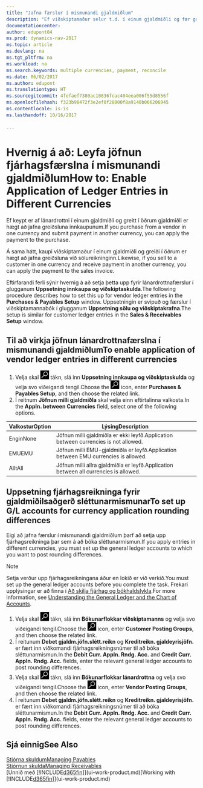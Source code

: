```yaml
---
title: "Jafna færslur í mismunandi gjaldmiðlum"
description: "Ef viðskiptamaður selur t.d. í einum gjaldmiðli og fær greitt í öðrum er hægt að jafna fjárhagsfærsluna í mismunandi gjaldmiðlum."
documentationcenter: 
author: edupont04
ms.prod: dynamics-nav-2017
ms.topic: article
ms.devlang: na
ms.tgt_pltfrm: na
ms.workload: na
ms.search.keywords: multiple currencies, payment, reconcile
ms.date: 06/02/2017
ms.author: edupont
ms.translationtype: HT
ms.sourcegitcommit: 4fefaef7380ac10836fcac404eea006f55d8556f
ms.openlocfilehash: f323b98472f3e2ef0f28000f8a9140b066206945
ms.contentlocale: is-is
ms.lasthandoff: 10/16/2017

---
```

# <a name="how-to-enable-application-of-ledger-entries-in-different-currencies"></a><span data-ttu-id="560bb-103">Hvernig á að: Leyfa jöfnun fjárhagsfærslna í mismunandi gjaldmiðlum</span><span class="sxs-lookup"><span data-stu-id="560bb-103">How to: Enable Application of Ledger Entries in Different Currencies</span></span>
<span data-ttu-id="560bb-104">Ef keypt er af lánardrottni í einum gjaldmiðli og greitt í öðrum gjaldmiðli er hægt að jafna greiðsluna innkaupunum.</span><span class="sxs-lookup"><span data-stu-id="560bb-104">If you purchase from a vendor in one currency and submit payment in another currency, you can apply the payment to the purchase.</span></span>

<span data-ttu-id="560bb-105">Á sama hátt, kaupi viðskiptamaður í einum gjaldmiðli og greiði í öðrum er hægt að jafna greiðsluna við sölureikninginn.</span><span class="sxs-lookup"><span data-stu-id="560bb-105">Likewise, if you sell to a customer in one currency and receive payment in another currency, you can apply the payment to the sales invoice.</span></span>

<span data-ttu-id="560bb-106">Eftirfarandi ferli sýnir hvernig á að setja þetta upp fyrir lánardrottnafærslur í glugganum **Uppsetning innkaupa og viðskiptaskulda**.</span><span class="sxs-lookup"><span data-stu-id="560bb-106">The following procedure describes how to set this up for vendor ledger entries in the **Purchases & Payables Setup** window.</span></span> <span data-ttu-id="560bb-107">Uppsetningin er svipuð og færslur í viðskiptamannabók í glugganum **Uppsetning sölu og viðskiptakrafna**.</span><span class="sxs-lookup"><span data-stu-id="560bb-107">The setup is similar for customer ledger entries in the **Sales & Receivables Setup** window.</span></span>

## <a name="to-enable-application-of-vendor-ledger-entries-in-different-currencies"></a><span data-ttu-id="560bb-108">Til að virkja jöfnun lánardrottnafærslna í mismunandi gjaldmiðlum</span><span class="sxs-lookup"><span data-stu-id="560bb-108">To enable application of vendor ledger entries in different currencies</span></span>
1. <span data-ttu-id="560bb-109">Velja skal ![Leit að síðu eða skýrslu](media/ui-search/search_small.png "Leit að síðu eða skýrslu táknið") tákn, slá inn **Uppsetning innkaupa og viðskiptaskulda** og velja svo viðeigandi tengil.</span><span class="sxs-lookup"><span data-stu-id="560bb-109">Choose the ![Search for Page or Report](media/ui-search/search_small.png "Search for Page or Report icon") icon, enter **Purchases & Payables Setup**, and then choose the related link.</span></span>
2. <span data-ttu-id="560bb-110">Í reitnum **Jöfnun milli gjaldmiðla** skal velja einn eftirtalinna valkosta.</span><span class="sxs-lookup"><span data-stu-id="560bb-110">In the **Appln. between Currencies** field, select one of the following options.</span></span>

| <span data-ttu-id="560bb-111">Valkostur</span><span class="sxs-lookup"><span data-stu-id="560bb-111">Option</span></span> | <span data-ttu-id="560bb-112">Lýsing</span><span class="sxs-lookup"><span data-stu-id="560bb-112">Description</span></span> |
| --- | --- |
| <span data-ttu-id="560bb-113">Engin</span><span class="sxs-lookup"><span data-stu-id="560bb-113">None</span></span> |<span data-ttu-id="560bb-114">Jöfnun milli gjaldmiðla er ekki leyfð.</span><span class="sxs-lookup"><span data-stu-id="560bb-114">Application between currencies is not allowed.</span></span> |
| <span data-ttu-id="560bb-115">EMU</span><span class="sxs-lookup"><span data-stu-id="560bb-115">EMU</span></span> |<span data-ttu-id="560bb-116">Jöfnun milli EMU-gjaldmiðla er leyfð.</span><span class="sxs-lookup"><span data-stu-id="560bb-116">Application between EMU currencies is allowed.</span></span> |
| <span data-ttu-id="560bb-117">Allt</span><span class="sxs-lookup"><span data-stu-id="560bb-117">All</span></span> |<span data-ttu-id="560bb-118">Jöfnun milli allra gjaldmiðla er leyfð.</span><span class="sxs-lookup"><span data-stu-id="560bb-118">Application between all currencies is allowed.</span></span> |

## <a name="to-set-up-gl-accounts-for-currency-application-rounding-differences"></a><span data-ttu-id="560bb-119">Uppsetning fjárhagsreikninga fyrir gjaldmiðilsaðgerð sléttunarmismunar</span><span class="sxs-lookup"><span data-stu-id="560bb-119">To set up G/L accounts for currency application rounding differences</span></span>  
<span data-ttu-id="560bb-120">Eigi að jafna færslur í mismunandi gjaldmiðlum þarf að setja upp fjárhagsreikninga þar sem á að bóka sléttunarmismun.</span><span class="sxs-lookup"><span data-stu-id="560bb-120">If you apply entries in different currencies, you must set up the general ledger accounts to which you want to post rounding differences.</span></span>  

> [!NOTE]  
>  <span data-ttu-id="560bb-121">Setja verður upp fjárhagsreikningana áður en lokið er við verkið.</span><span class="sxs-lookup"><span data-stu-id="560bb-121">You must set up the general ledger accounts before you complete the task.</span></span> <span data-ttu-id="560bb-122">Frekari upplýsingar er að finna í [Að skilja fjárhag og bókhaldslykla](finance-general-ledger.md).</span><span class="sxs-lookup"><span data-stu-id="560bb-122">For more information, see [Understanding the General Ledger and the Chart of Accounts](finance-general-ledger.md).</span></span>

1. <span data-ttu-id="560bb-123">Velja skal ![Leit að síðu eða skýrslu](media/ui-search/search_small.png "Leit að síðu eða skýrslu táknið") tákn, slá inn  **Bókunarflokkar viðskiptamanns** og velja svo viðeigandi tengil.</span><span class="sxs-lookup"><span data-stu-id="560bb-123">Choose the ![Search for Page or Report](media/ui-search/search_small.png "Search for Page or Report icon") icon, enter **Customer Posting Groups**, and then choose the related link.</span></span>  
2. <span data-ttu-id="560bb-124">Í reitunum **Debet gjaldm.jöfn.slétt.reikn** og **Kreditreikn. gjaldeyrisjöfn.** er fært inn viðkomandi fjárhagsreikningsnúmer til að bóka sléttunarmismun.</span><span class="sxs-lookup"><span data-stu-id="560bb-124">In the **Debit Curr. Appln. Rndg. Acc.** and **Credit Curr. Appln. Rndg. Acc.** fields, enter the relevant general ledger accounts to post rounding differences.</span></span>  
3. <span data-ttu-id="560bb-125">Velja skal ![Leit að síðu eða skýrslu](media/ui-search/search_small.png "Leit að síðu eða skýrslu táknið") tákn, slá inn  **Bókunarflokkar lánardrottna** og velja svo viðeigandi tengil.</span><span class="sxs-lookup"><span data-stu-id="560bb-125">Choose the ![Search for Page or Report](media/ui-search/search_small.png "Search for Page or Report icon") icon, enter **Vendor Posting Groups**, and then choose the related link.</span></span>  
4. <span data-ttu-id="560bb-126">Í reitunum **Debet gjaldm.jöfn.slétt.reikn** og **Kreditreikn. gjaldeyrisjöfn.** er fært inn viðkomandi fjárhagsreikningsnúmer til að bóka sléttunarmismun.</span><span class="sxs-lookup"><span data-stu-id="560bb-126">In the **Debit Curr. Appln. Rndg. Acc.** and **Credit Curr. Appln. Rndg. Acc.** fields, enter the relevant general ledger accounts to post rounding differences.</span></span>  

## <a name="see-also"></a><span data-ttu-id="560bb-127">Sjá einnig</span><span class="sxs-lookup"><span data-stu-id="560bb-127">See Also</span></span>
[<span data-ttu-id="560bb-128">Stjórna skuldum</span><span class="sxs-lookup"><span data-stu-id="560bb-128">Managing Payables</span></span>](payables-manage-payables.md)  
[<span data-ttu-id="560bb-129">Stjórnun skulda</span><span class="sxs-lookup"><span data-stu-id="560bb-129">Managing Receivables</span></span>](receivables-manage-receivables.md)  
<span data-ttu-id="560bb-130">[Unnið með [!INCLUDE[d365fin](includes/d365fin_md.md)]](ui-work-product.md)</span><span class="sxs-lookup"><span data-stu-id="560bb-130">[Working with [!INCLUDE[d365fin](includes/d365fin_md.md)]](ui-work-product.md)</span></span>

